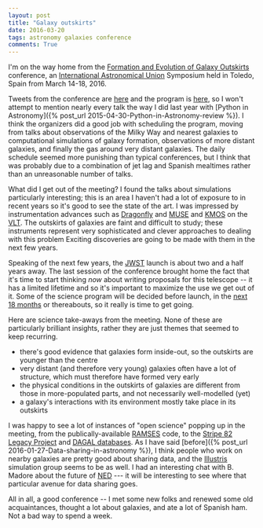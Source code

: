 ```yaml
---
layout: post
title: "Galaxy outskirts"
date: 2016-03-20
tags: astronomy galaxies conference
comments: True
---
```


I'm on the way home from the [Formation and Evolution of Galaxy Outskirts](http://galaxyoutskirts.org)
conference, an [International Astronomical Union](http://iau.org) Symposium held in Toledo,
Spain from March 14-18, 2016. 

Tweets from the conference are [here](https://twitter.com/search?q=%23iaus321) and the program is 
[here](http://galaxyoutskirts.org/index.php/scientific-program/), so I won't attempt to mention nearly every talk the way I did last year with
[Python in Astronomy]({% post_url 2015-04-30-Python-in-Astronomy-review %}). I think the 
organizers did a good job with scheduling the program, moving from talks
about observations of the Milky Way and nearest galaxies to computational simulations of galaxy formation, 
observations of more distant galaxies, and finally the gas around very distant galaxies. The daily
schedule seemed more punishing than typical conferences, but I think that was probably due to
a combination of jet lag and Spanish mealtimes rather than an unreasonable number of talks.

What did I get out of the meeting? I found the talks about simulations
particularly interesting; this is an area I haven't had a lot of exposure to in recent years
so it's good to see the state of the art. I was impressed by instrumentation
advances such as [Dragonfly](http://www.dunlap.utoronto.ca/instrumentation/dragonfly/) and 
[MUSE](https://www.eso.org/sci/facilities/paranal/instruments/muse.html) and 
[KMOS](https://www.eso.org/sci/facilities/paranal/instruments/kmos.html) on the 
[VLT](http://www.eso.org/public/teles-instr/paranal/). The outskirts of
galaxies are faint and difficult to study; these instruments represent
very sophisticated and clever approaches to dealing with this problem
Exciting discoveries are going to be made with them in the next few years.

Speaking of the next few years, the [JWST](http://www.stsci.edu/jwst/) launch is about two and a half years away.
The last session of the conference brought home the fact that it's time to start thinking *now* about writing
proposals for this telescope -- it has a limited lifetime and so it's important to maximize
the use we get out of it. Some of the science program will be decided before launch, in the
[next 18 months](http://www.stsci.edu/jwst/operations/proposals) or thereabouts, so it really is time to get going.

Here are science take-aways from the meeting. None of these are particularly brilliant
insights, rather they are just themes that seemed to keep recurring.

* there's good evidence that galaxies form inside-out, so the outskirts are younger than the centre 
* very distant (and therefore very young) galaxies often have a lot of structure, which must therefore have formed very early 
* the physical conditions in the outskirts of galaxies are different from those in more-populated parts,
and not necessarily well-modelled (yet)
* a galaxy's interactions with its environment mostly take place in its outskirts

I was happy to see a lot of instances of "open science" popping up in the meeting, from the
publically-available [RAMSES](https://bitbucket.org/rteyssie/ramses) code, to the 
[Stripe 82 Legacy Project](http://www.iac.es/proyecto/stripe82/) and [DAGAL databases](http://www.dagalnetwork.eu/public-scientific-deliverables).
As I have said [before]({% post_url 2016-01-27-Data-sharing-in-astronomy %}), I think people who
work on nearby galaxies are pretty good about sharing data, and the [Illustris]() simulation
group seems to be as well. I had an interesting chat with B. Madore about the future
of [NED](http://ned.ipac.caltech.edu) --- it will be interesting to see where that particular
avenue for data sharing goes.

All in all, a good conference -- I met some new folks and renewed some old acquaintances, thought a lot
about galaxies, and ate a lot of Spanish ham. Not a bad way to spend a week.







